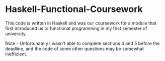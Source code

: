 # Haskell-Functional-Coursework
This code is written in Haskell and was our coursework for a module that first introduced us to functional programming in my first semester of university. 

Note - Unfortunately I wasn't able to complete sections 4 and 5 before the deadline, and the code of some other questions may be somewhat inefficient.

